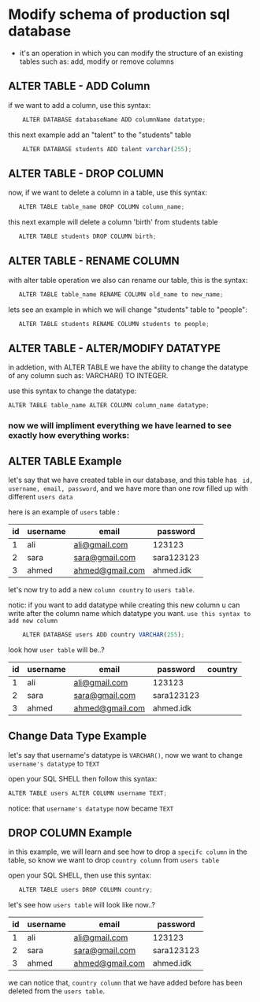 # Modify schema of production sql database 

- it's an operation in which you can modify the structure of an existing tables such as: add, modify or remove columns

## ALTER TABLE - ADD Column


if we want to add a column, use this syntax:

```js
    ALTER DATABASE databaseName ADD columnName datatype;
```


this next example add an "talent" to the "students" table

```js
    ALTER DATABASE students ADD talent varchar(255);
```

## ALTER TABLE - DROP COLUMN

now, if we want to delete a column in a table, use this syntax:
```js
   ALTER TABLE table_name DROP COLUMN column_name;
```
this next example will delete a column 'birth' from students table

```js
   ALTER TABLE students DROP COLUMN birth;
```


## ALTER TABLE - RENAME COLUMN

with alter table operation we also can rename our table, this is the syntax:
```js
   ALTER TABLE table_name RENAME COLUMN old_name to new_name;
```

lets see an example in which we will change "students" table to "people":
```js
   ALTER TABLE students RENAME COLUMN students to people;
```

## ALTER TABLE - ALTER/MODIFY DATATYPE
in addetion, with ALTER TABLE we have the ability to change the datatype of any column such as: VARCHAR() TO INTEGER.

use this syntax to change the datatype:
```js
ALTER TABLE table_name ALTER COLUMN column_name datatype;
```

### now we will impliment everything we have learned to see exactly how everything works:

## ALTER TABLE Example

let's say that we have created table in our database, and this table has ``` id, username, email, password```, and we have more than one row filled up with different ```users data```

here is an example of ```users``` table : 

|id|username|email|password|
|--|--------|-----|--------|
|1|ali|ali@gmail.com|123123|
|2|sara|sara@gmail.com|sara123123|
|3|ahmed|ahmed@gmail.com|ahmed.idk|

let's now try to add a new ``column country`` to ``users table``.

notic: if you want to add datatype while creating this new column u can write after the column name which datatype you want.
``use this syntax to add new column``

```js
    ALTER DATABASE users ADD country VARCHAR(255);
```
look how ``user table`` will be..?

|id|username|email|password|country|
|--|--------|-----|--------|-------|
|1|ali|ali@gmail.com|123123||
|2|sara|sara@gmail.com|sara123123||
|3|ahmed|ahmed@gmail.com|ahmed.idk||

## Change Data Type Example

let's say that username's datatype is ``VARCHAR()``, now we want to change ``username's datatype`` to ``TEXT``

open your SQL SHELL then follow this syntax:

```js
ALTER TABLE users ALTER COLUMN username TEXT;
```

notice: that ``username's datatype`` now became ``TEXT``

## DROP COLUMN Example

in this example, we will learn and see how to drop a ``specifc column`` in the table, so know we want to drop ``country column`` from ``users table``

open your SQL SHELL, then use this syntax:
```js
   ALTER TABLE users DROP COLUMN country;
```

let's see how ``users table`` will look like now..?

|id|username|email|password|
|--|--------|-----|--------|
|1|ali|ali@gmail.com|123123|
|2|sara|sara@gmail.com|sara123123|
|3|ahmed|ahmed@gmail.com|ahmed.idk|

we can notice that, ``country column`` that we have added before has been deleted from the ``users table``.


